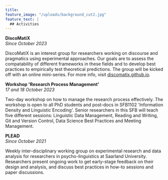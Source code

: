 ```yaml
---
title: 
feature_image: "/uploads/background_cut2.jpg"
feature_text: |
  ## Activities
---
```


**DiscoMatiX**\
*Since October 2023*

DiscoMatiX is an interest group for researchers working on discourse and pragmatics using experimental approaches. Our goals are to assess the compatability of different frameworks in these fields and to develop best practices to empirically test theoretical predictions. 
The group will be kicked off with an online mini-series.
For more info, visit [discomatix.github.io](https://discomatix.github.io).

**Workshop 'Research Process Management'**\
*17 and 18 October 2023*

Two-day workshop on how to manage the research process effectively. 
The workshop is open to all PhD students and post-docs in SFB1102 'Information Density and Linguistic Encoding'.
Senior researchers in this SFB will teach five different sessions: Linguistic Data Management, Reading and Writing, Git and Version Control, Data Science Best Practices and Meeting Management.

**PLEAD**\
*Since October 2021*

Weekly inter-disciplinary working group on experimental research and data analysis for researchers in psycho-linguistics at Saarland University.
Researchers present ongoing work to get early-stage feedback on their design and analysis, and discuss best practices in how-to sessions and paper discussions.

<!-- ## Post-graduate courses

*Coming soon.* -->

